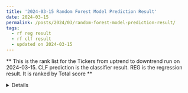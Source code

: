 ```yaml
---
title: '2024-03-15 Random Forest Model Prediction Result'
date: 2024-03-15
permalink: /posts/2024/03/random-forest-model-prediction-result/
tags:
  - rf reg result
  - rf clf result
  - updated on 2024-03-15
---
```

** This is the rank list for the Tickers from uptrend to downtrend run on 2024-03-15. CLF prediction is the classifier result. REG is the regression result. It is ranked by Total score ** 

<details>
**Result**  


|         |   CLF_perdiction |   REG_perdiction |   Total Score |   Rank |   Rank Percent |
|:--------|-----------------:|-----------------:|--------------:|-------:|---------------:|
| ULVR.L  |      2.11178     |      21.268      |   23.3798     |      1 |           0.99 |
| SMCI    |      3.99105     |       9.61393    |   13.605      |      2 |           0.99 |
| BKNG    |      1.83279     |      10.7342     |   12.5669     |      3 |           0.98 |
| MSTR    |      0.449617    |       8.25564    |    8.70526    |      4 |           0.98 |
| META    |      2.41058     |       5.39039    |    7.80097    |      5 |           0.97 |
| AVGO    |      1.43982     |       5.91833    |    7.35816    |      6 |           0.97 |
| ASML    |      0.315836    |       6.19735    |    6.51318    |      7 |           0.96 |
| LRCX    |      1.86409     |       4.61436    |    6.47846    |      8 |           0.96 |
| NVDA    |      3.00176     |       3.47604    |    6.4778     |      9 |           0.95 |
| DECK    |      3.24822     |       3.20028    |    6.44851    |     10 |           0.95 |
| COST    |      2.57588     |       3.41057    |    5.98645    |     11 |           0.94 |
| CMG     |      0.685809    |       5.1571     |    5.84291    |     12 |           0.94 |
| PANW    |      2.88438     |       2.726      |    5.61038    |     13 |           0.93 |
| GE      |      3.68673     |       1.81455    |    5.50128    |     14 |           0.93 |
| NET     |      2.79261     |       2.5378     |    5.33041    |     15 |           0.92 |
| KLAC    |      2.83322     |       2.46844    |    5.30165    |     16 |           0.92 |
| MDB     |      1.71062     |       3.49633    |    5.20695    |     17 |           0.91 |
| ABBV    |      4.01508     |       1.12843    |    5.14351    |     18 |           0.91 |
| LLY     |      1.6646      |       3.27744    |    4.94204    |     19 |           0.9  |
| NOW     |      1.60284     |       3.05233    |    4.65517    |     20 |           0.9  |
| INTU    |      1.75942     |       2.59845    |    4.35786    |     21 |           0.89 |
| MCK     |      3.13073     |       1.07649    |    4.20722    |     22 |           0.88 |
| TJX     |      3.7503      |       0.284431   |    4.03473    |     23 |           0.88 |
| CEG     |      3.9439      |       0.00464495 |    3.94855    |     24 |           0.87 |
| ANET    |      2.1726      |       1.67921    |    3.85182    |     25 |           0.87 |
| UNH     |      2.09377     |       1.69202    |    3.78579    |     26 |           0.86 |
| DDOG    |      2.36932     |       1.32949    |    3.69881    |     27 |           0.86 |
| SYK     |      2.30605     |       1.36005    |    3.6661     |     28 |           0.85 |
| FAST    |      3.05693     |       0.259797   |    3.31673    |     29 |           0.85 |
| RSG     |      3.02875     |       0.28127    |    3.31002    |     30 |           0.84 |
| QQQ     |      1.84335     |       1.35285    |    3.1962     |     31 |           0.84 |
| AMGN    |      1.49539     |       1.678      |    3.17339    |     32 |           0.83 |
| REGN    |      1.44871     |       1.62941    |    3.07813    |     33 |           0.83 |
| CSL     |      1.36884     |       1.6461     |    3.01494    |     34 |           0.82 |
| WM      |      2.19112     |       0.739949   |    2.93107    |     35 |           0.82 |
| TOELY   |      1.51368     |       1.39868    |    2.91235    |     36 |           0.81 |
| ADP     |      2.35565     |       0.535238   |    2.89089    |     37 |           0.81 |
| SMH     |      2.27104     |       0.590501   |    2.86155    |     38 |           0.8  |
| SHW     |      2.20822     |       0.648121   |    2.85634    |     39 |           0.8  |
| SOXX    |      2.11947     |       0.730796   |    2.85027    |     40 |           0.79 |
| SNPS    |      1.65549     |       1.16158    |    2.81707    |     41 |           0.79 |
| VGT     |      1.7444      |       1.05727    |    2.80166    |     42 |           0.78 |
| PGR     |      2.348       |       0.40547    |    2.75347    |     43 |           0.77 |
| AMAT    |      1.6814      |       1.07005    |    2.75144    |     44 |           0.77 |
| MSFT    |      1.7857      |       0.927861   |    2.71356    |     45 |           0.76 |
| AMZN    |      2.00984     |       0.671297   |    2.68114    |     46 |           0.76 |
| MELI    |      0.734525    |       1.91769    |    2.65221    |     47 |           0.75 |
| ALL     |      1.85831     |       0.772042   |    2.63036    |     48 |           0.75 |
| WMT     |      2.60004     |      -0.0472503  |    2.55279    |     49 |           0.74 |
| SPLK    |      4.27772     |      -1.73782    |    2.53991    |     50 |           0.74 |
| V       |      2.28994     |       0.238154   |    2.52809    |     51 |           0.73 |
| EME     |      1.55321     |       0.909997   |    2.4632     |     52 |           0.73 |
| HD      |      1.924       |       0.534879   |    2.45888    |     53 |           0.72 |
| UBER    |      1.65316     |       0.75014    |    2.4033     |     54 |           0.72 |
| CRWD    |      1.28906     |       1.10222    |    2.39128    |     55 |           0.71 |
| CAT     |      0.909901    |       1.44317    |    2.35307    |     56 |           0.71 |
| INTC    |      1.82031     |       0.514093   |    2.3344     |     57 |           0.7  |
| TSLA    |      1.52723     |       0.797261   |    2.32449    |     58 |           0.7  |
| ICE     |      1.52157     |       0.792229   |    2.3138     |     59 |           0.69 |
| XLF     |      2.32704     |      -0.109673   |    2.21737    |     60 |           0.69 |
| DXJ     |      1.8953      |       0.271342   |    2.16664    |     61 |           0.68 |
| JPM     |      1.67945     |       0.481441   |    2.16089    |     62 |           0.68 |
| QCOM    |      1.19264     |       0.947277   |    2.13991    |     63 |           0.67 |
| VEEV    |      1.1323      |       0.941919   |    2.07422    |     64 |           0.66 |
| MRK     |      1.39531     |       0.650465   |    2.04578    |     65 |           0.66 |
| MAS     |      1.62806     |       0.39058    |    2.01864    |     66 |           0.65 |
| AXP     |      0.515914    |       1.45953    |    1.97545    |     67 |           0.65 |
| NUE     |      1.46066     |       0.417012   |    1.87767    |     68 |           0.64 |
| JBL     |      1.25022     |       0.553442   |    1.80366    |     69 |           0.64 |
| ROP     |      0.925291    |       0.875232   |    1.80052    |     70 |           0.63 |
| SU      |      1.7722      |       0.0106248  |    1.78283    |     71 |           0.63 |
| ISRG    |      1.02173     |       0.713118   |    1.73485    |     72 |           0.62 |
| RS      |      1.0618      |       0.584175   |    1.64598    |     73 |           0.62 |
| ONON    |      1.63866     |      -0.0134806  |    1.62517    |     74 |           0.61 |
| TSM     |      0.877515    |       0.664069   |    1.54158    |     75 |           0.61 |
| HII     |      1.23475     |       0.304073   |    1.53882    |     76 |           0.6  |
| PCAR    |      1.16021     |       0.344875   |    1.50509    |     77 |           0.6  |
| AMD     |      0.796518    |       0.686667   |    1.48318    |     78 |           0.59 |
| WAT     |      0.711155    |       0.743151   |    1.45431    |     79 |           0.59 |
| ADSK    |      1.51782     |      -0.167183   |    1.35064    |     80 |           0.58 |
| KR      |      1.31322     |      -0.0888196  |    1.2244     |     81 |           0.58 |
| IWM     |      1.60991     |      -0.459606   |    1.15031    |     82 |           0.57 |
| ECL     |      0.927444    |       0.154232   |    1.08168    |     83 |           0.57 |
| IBM     |      0.795959    |       0.26313    |    1.05909    |     84 |           0.56 |
| SPY     |      1.28299     |      -0.302868   |    0.980124   |     85 |           0.55 |
| CDNS    |      0.752481    |       0.179467   |    0.931949   |     86 |           0.55 |
| FTNT    |      0.730219    |       0.179781   |    0.91       |     87 |           0.54 |
| USB     |      0.478336    |       0.418099   |    0.896436   |     88 |           0.54 |
| CTVA    |     -0.155496    |       0.983284   |    0.827789   |     89 |           0.53 |
| CVX     |      0.900213    |      -0.0807324  |    0.81948    |     90 |           0.53 |
| GOOG    |      0.497807    |       0.297009   |    0.794816   |     91 |           0.52 |
| CIBR    |      0.959921    |      -0.193229   |    0.766691   |     92 |           0.52 |
| RTX     |      0.834811    |      -0.0701215  |    0.764689   |     93 |           0.51 |
| JNJ     |      0.283702    |       0.420321   |    0.704022   |     94 |           0.51 |
| ACN     |     -0.062752    |       0.68325    |    0.620498   |     95 |           0.5  |
| KO      |      0.620846    |      -0.00664493 |    0.614201   |     96 |           0.5  |
| NKE     |      0.83139     |      -0.262634   |    0.568756   |     97 |           0.49 |
| ADBE    |     -0.36448     |       0.841194   |    0.476714   |     98 |           0.49 |
| NESN.SW |      0.221778    |       0.244761   |    0.466539   |     99 |           0.48 |
| MPC     |      0.777513    |      -0.333923   |    0.443589   |    100 |           0.48 |
| PLD     |      0.33492     |       0.0161613  |    0.351082   |    101 |           0.47 |
| XOM     |      0.516273    |      -0.173479   |    0.342794   |    102 |           0.47 |
| C       |      0.078285    |       0.196918   |    0.275203   |    103 |           0.46 |
| VST     |      0.173137    |       0.097509   |    0.270646   |    104 |           0.46 |
| AFL     |      0.300834    |      -0.095256   |    0.205578   |    105 |           0.45 |
| BP      |      0.303185    |      -0.12226    |    0.180924   |    106 |           0.45 |
| MDLZ    |      0.262388    |      -0.129733   |    0.132654   |    107 |           0.44 |
| XLE     |      0.304163    |      -0.208967   |    0.095196   |    108 |           0.43 |
| AAPL    |     -0.132949    |       0.16531    |    0.0323603  |    109 |           0.43 |
| SAP     |     -0.425437    |       0.433345   |    0.0079084  |    110 |           0.42 |
| DIS     |     -1.02933     |       1.02565    |   -0.00367875 |    111 |           0.42 |
| TMO     |      0.614981    |      -0.620998   |   -0.00601726 |    112 |           0.41 |
| FIX     |     -0.619413    |       0.607377   |   -0.0120358  |    113 |           0.41 |
| NFLX    |      0.550537    |      -0.575892   |   -0.0253549  |    114 |           0.4  |
| MA      |      2.41913     |      -2.46062    |   -0.0414911  |    115 |           0.4  |
| PEP     |      0.236243    |      -0.330701   |   -0.0944579  |    116 |           0.39 |
| OXY     |     -0.000610803 |      -0.145908   |   -0.146519   |    117 |           0.39 |
| EMR     |     -0.911335    |       0.748875   |   -0.162461   |    118 |           0.38 |
| CRM     |     -0.0729055   |      -0.0969297  |   -0.169835   |    119 |           0.38 |
| KMI     |     -0.215088    |       0.0252327  |   -0.189855   |    120 |           0.37 |
| T       |     -0.244857    |       0.0186546  |   -0.226202   |    121 |           0.37 |
| PDD     |      0.0998631   |      -0.384789   |   -0.284926   |    122 |           0.36 |
| WSM     |      0.177884    |      -0.471152   |   -0.293267   |    123 |           0.36 |
| ROG     |      0.376158    |      -0.68892    |   -0.312762   |    124 |           0.35 |
| TER     |     -0.167675    |      -0.217034   |   -0.384709   |    125 |           0.35 |
| ZBH     |      0.0851303   |      -0.568894   |   -0.483763   |    126 |           0.34 |
| TRU     |     -0.216011    |      -0.291681   |   -0.507692   |    127 |           0.34 |
| UPS     |     -0.163006    |      -0.410076   |   -0.573082   |    128 |           0.33 |
| VZ      |     -0.720114    |       0.134126   |   -0.585988   |    129 |           0.32 |
| BK      |     -0.485923    |      -0.122302   |   -0.608226   |    130 |           0.32 |
| MO      |     -0.489041    |      -0.120099   |   -0.60914    |    131 |           0.31 |
| PSX     |     -0.941685    |       0.327822   |   -0.613863   |    132 |           0.31 |
| SIE.DE  |     -0.358938    |      -0.300788   |   -0.659726   |    133 |           0.3  |
| Z       |     -0.294482    |      -0.400731   |   -0.695213   |    134 |           0.3  |
| VLO     |     -0.276597    |      -0.419642   |   -0.696239   |    135 |           0.29 |
| WFC     |     -0.776139    |       0.035065   |   -0.741074   |    136 |           0.29 |
| WDAY    |     -0.378818    |      -0.386846   |   -0.765663   |    137 |           0.28 |
| BAC     |     -0.714705    |      -0.0634991  |   -0.778204   |    138 |           0.28 |
| CMCSA   |     -0.403106    |      -0.404924   |   -0.80803    |    139 |           0.27 |
| LULU    |     -0.590225    |      -0.287085   |   -0.87731    |    140 |           0.27 |
| EPD     |     -0.941598    |      -0.0563719  |   -0.99797    |    141 |           0.26 |
| EFX     |     -0.72893     |      -0.31891    |   -1.04784    |    142 |           0.26 |
| SCHW    |     -0.750053    |      -0.377473   |   -1.12753    |    143 |           0.25 |
| HSBC    |     -1.0178      |      -0.128086   |   -1.14589    |    144 |           0.25 |
| ITW     |     -0.751289    |      -0.408583   |   -1.15987    |    145 |           0.24 |
| COP     |     -0.82539     |      -0.347176   |   -1.17257    |    146 |           0.24 |
| SHEL    |     -0.850104    |      -0.324148   |   -1.17425    |    147 |           0.23 |
| NEE     |     -0.610266    |      -0.604488   |   -1.21475    |    148 |           0.23 |
| MRVL    |     -1.28207     |       0.0324228  |   -1.24965    |    149 |           0.22 |
| A       |     -0.71597     |      -0.577612   |   -1.29358    |    150 |           0.21 |
| TROW    |     -0.588802    |      -0.809306   |   -1.39811    |    151 |           0.21 |
| MCHP    |     -1.20042     |      -0.221491   |   -1.42191    |    152 |           0.2  |
| NOVN.SW |     -0.695873    |      -0.766217   |   -1.46209    |    153 |           0.2  |
| BIIB    |     -0.743711    |      -0.753104   |   -1.49682    |    154 |           0.19 |
| LIN     |     -1.18564     |      -0.31568    |   -1.50132    |    155 |           0.19 |
| HON     |     -0.751367    |      -0.794863   |   -1.54623    |    156 |           0.18 |
| PXD     |     -1.18868     |      -0.425778   |   -1.61446    |    157 |           0.18 |
| EXPE    |     -1.55191     |      -0.06664    |   -1.61855    |    158 |           0.17 |
| BHP     |     -1.56872     |      -0.0961491  |   -1.66487    |    159 |           0.17 |
| CPB     |     -1.22713     |      -0.453518   |   -1.68064    |    160 |           0.16 |
| TXN     |     -1.34367     |      -0.364466   |   -1.70814    |    161 |           0.16 |
| IFF     |     -0.756122    |      -0.96215    |   -1.71827    |    162 |           0.15 |
| SPGI    |     -0.518742    |      -1.2221     |   -1.74084    |    163 |           0.15 |
| TLT     |     -1.38088     |      -0.382703   |   -1.76359    |    164 |           0.14 |
| TTE     |     -1.64604     |      -0.133135   |   -1.77918    |    165 |           0.14 |
| MDT     |     -1.76223     |      -0.114213   |   -1.87644    |    166 |           0.13 |
| ABT     |     -1.63281     |      -0.27996    |   -1.91277    |    167 |           0.13 |
| EOG     |     -1.46304     |      -0.450608   |   -1.91365    |    168 |           0.12 |
| MMM     |     -0.105768    |      -1.81446    |   -1.92023    |    169 |           0.12 |
| PG      |     -1.73142     |      -0.191033   |   -1.92245    |    170 |           0.11 |
| BMY     |     -1.57457     |      -0.403001   |   -1.97757    |    171 |           0.1  |
| BLK     |     -0.777155    |      -1.25955    |   -2.0367     |    172 |           0.1  |
| CSCO    |     -1.85162     |      -0.214265   |   -2.06589    |    173 |           0.09 |
| MU      |     -1.67571     |      -0.48352    |   -2.15923    |    174 |           0.09 |
| ORCL    |     -1.6589      |      -0.559993   |   -2.21889    |    175 |           0.08 |
| LMT     |     -0.908064    |      -1.33537    |   -2.24343    |    176 |           0.08 |
| FANG    |     -1.81834     |      -0.514823   |   -2.33316    |    177 |           0.07 |
| MCD     |     -1.23358     |      -1.25024    |   -2.48382    |    178 |           0.07 |
| LOW     |     -2.01598     |      -0.544      |   -2.55998    |    179 |           0.06 |
| ADI     |     -1.59074     |      -0.97911    |   -2.56985    |    180 |           0.06 |
| BILL    |     -1.01071     |      -1.72754    |   -2.73825    |    181 |           0.05 |
| BA      |     -1.24579     |      -1.52006    |   -2.76585    |    182 |           0.05 |
| AZN     |     -2.53109     |      -0.277548   |   -2.80864    |    183 |           0.04 |
| COIN    |     -1.98248     |      -1.07071    |   -3.05319    |    184 |           0.04 |
| KEYS    |     -1.46965     |      -1.80115    |   -3.2708     |    185 |           0.03 |
| OKE     |     -3.03633     |      -0.284114   |   -3.32044    |    186 |           0.03 |
| PFE     |     -3.07232     |      -0.482586   |   -3.5549     |    187 |           0.02 |
| PYPL    |     -1.91234     |      -1.80949    |   -3.72183    |    188 |           0.02 |
| PNC     |     -3.27563     |      -0.453964   |   -3.7296     |    189 |           0.01 |
| FDX     |     -2.65515     |      -2.10013    |   -4.75528    |    190 |           0.01 |
| EL      |     -1.9843      |      -2.79155    |   -4.77585    |    191 |           0    |

</details>
